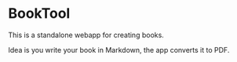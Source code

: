 # BookTool

This is a standalone webapp for creating books.

Idea is you write your book in Markdown, the app converts it to PDF.
